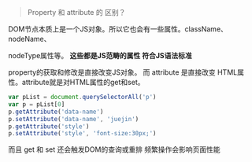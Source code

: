 > Property 和 attribute 的 区别？

DOM节点本质上是一个JS对象。所以它也会有一些属性。className、nodeName、

nodeType属性等。 **这些都是JS范畴的属性 符合JS语法标准**

property的获取和修改是直接改变JS对象。 而 attribute 是直接改变 HTML属性。attribute就是对HTML属性的get和set。

```javascript
var pList = document.querySelectorAll('p')
var p = pList[0]
p.getAttribute('data-name')
p.setAttribute('data-name', 'juejin')
p.getAttribute('style')
p.setAttribute('style', 'font-size:30px;')
```

而且 get 和 set 还会触发DOM的查询或重排 频繁操作会影响页面性能



> 